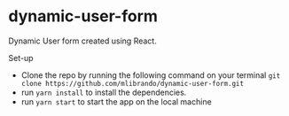 # dynamic-user-form
Dynamic User form created using React.


Set-up
* Clone the repo by running the following command on your terminal `git clone https://github.com/mlibrando/dynamic-user-form.git`
* run `yarn install` to install the dependencies.
* run `yarn start` to start the app on the local machine
